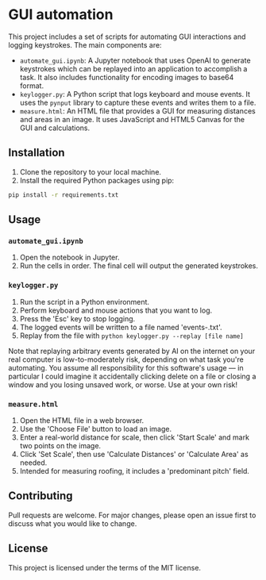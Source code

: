 # GUI automation

This project includes a set of scripts for automating GUI interactions and logging keystrokes. The main components are:

- `automate_gui.ipynb`: A Jupyter notebook that uses OpenAI to generate keystrokes which can be replayed into an application to accomplish a task. It also includes functionality for encoding images to base64 format.
- `keylogger.py`: A Python script that logs keyboard and mouse events. It uses the `pynput` library to capture these events and writes them to a file.
- `measure.html`: An HTML file that provides a GUI for measuring distances and areas in an image. It uses JavaScript and HTML5 Canvas for the GUI and calculations.

## Installation

1. Clone the repository to your local machine.
2. Install the required Python packages using pip:

```bash
pip install -r requirements.txt
```

## Usage

### `automate_gui.ipynb`

1. Open the notebook in Jupyter.
2. Run the cells in order. The final cell will output the generated keystrokes.

### `keylogger.py`

1. Run the script in a Python environment.
2. Perform keyboard and mouse actions that you want to log.
3. Press the 'Esc' key to stop logging.
4. The logged events will be written to a file named 'events-<timestamp>.txt'.
5. Replay from the file with `python keylogger.py --replay [file name]`

Note that replaying arbitrary events generated by AI on the internet on your real computer is low-to-moderately risk, depending on what task you're automating. You assume all responsibility for this software's usage — in particular I could imagine it accidentally clicking delete on a file or closing a window and you losing unsaved work, or worse. Use at your own risk!

### `measure.html`

1. Open the HTML file in a web browser.
2. Use the 'Choose File' button to load an image.
3. Enter a real-world distance for scale, then click 'Start Scale' and mark two points on the image.
4. Click 'Set Scale', then use 'Calculate Distances' or 'Calculate Area' as needed.
5. Intended for measuring roofing, it includes a 'predominant pitch' field.

## Contributing

Pull requests are welcome. For major changes, please open an issue first to discuss what you would like to change.

## License

This project is licensed under the terms of the MIT license.

